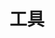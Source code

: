 ---
title: "工具"
description: "记录一些软件好玩的功能"
slug: "test"
image: "https://images.pexels.com/photos/6898856/pexels-photo-6898856.jpeg"
style:
    opacity: 0.4
    background: "#06f9cdff"
    color: "#fff"
---